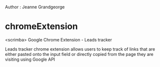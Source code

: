 Author : Jeanne Grandgeorge
# chromeExtension
&lt;scrimba> Google Chrome Extension - Leads tracker

Leads tracker chrome extension allows users to keep track of links that are either pasted onto the input field or directly copied from the page they are visiting using Google API
